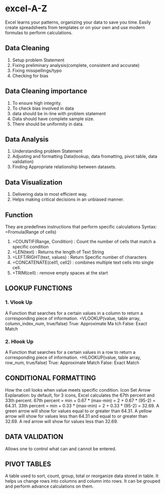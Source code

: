 # excel-A-Z
Excel learns your patterns, organizing your data to save you time. Easily create spreadsheets from templates or on your own and use modern formulas to perform calculations.

## Data Cleaning
1. Setup problem Statement
2. Fixing preliminary analysis(complete, consistent and accurate)
3. Fixing misspellings/typo
4. Checking for bias

## Data Cleaning importance
1. To ensure high integrity.
2. To check bias involved in data
3. data should be in-line with problem statement
4. Data should have complete sample size.
5. There should be uniformity in data.

## Data Analysis
1. Understanding problem Statement
2. Adjusting and formatting Data(lookup, data fromatting, pivot table, data validation)
3. Finding Appropriate relationship between datasets.

## Data Visualization
1. Delivering data in most efficient way.
2. Helps making critical decisions in an unbiased manner.

## Function
They are predefines instructions that perform specific calculations
Syntax: =Fromula(Range of cells)
1. =COUNTIF(Range, Condition) : Count the number of cells that match a specific condition
2. =LEN(text) : Returns the length of Text String
3. =LEFT/RIGHT(text, values) : Return Specific number of characters
4. =CONCATENATE(cell1, cell2) : combines multiple text cells into single cell.
5. =TRIM(cell) : remove empty spaces at the start

## LOOKUP FUNCTIONS
### 1. Vlook Up
A Function that searches for a certain values in a column to return a corresponding piece of information.
=VLOOKUP(value, table array, column_index_num, true/false)
True: Approximate Ma tch
False: Exact Match

### 2. Hlook Up
A Function that searches for a certain values in a row to return a corresponding piece of information.
=HLOOKUP(value, table array, row_num, true/false)
True: Approximate Match
False: Exact Match


## CONDITIONAL FORMATTING
How the cell looks when value meets specific condition.
Icon Set
Arrow Explanation: by default, for 3 icons, Excel calculates the 67th percent and 33th percent. 67th percent = min + 0.67 * (max-min) = 2 + 0.67 * (95-2) = 64.31. 33th percent = min + 0.33 * (max-min) = 2 + 0.33 * (95-2) = 32.69.  A green arrow will show for values equal to or greater than 64.31. A yellow arrow will show for values less than 64.31 and equal to or greater than 32.69. A red arrow will show for values less than 32.69.

## DATA VALIDATION
Allows one to control what can and cannot be entered.

## PIVOT TABLES
A table used to sort, count, group, total or reorganize data stored in table. It helps us change rows into columns and column into rows.
It can be grouped and perform advance calculations on them.